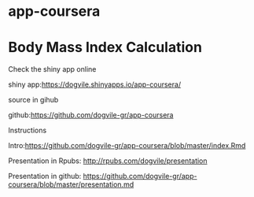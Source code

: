 # app-coursera


Body Mass Index Calculation
========================================================


Check the shiny app online

shiny app:https://dogvile.shinyapps.io/app-coursera/

source in gihub

github:https://github.com/dogvile-gr/app-coursera

Instructions

Intro:https://github.com/dogvile-gr/app-coursera/blob/master/index.Rmd

Presentation in Rpubs: http://rpubs.com/dogvile/presentation

Presentation in github: https://github.com/dogvile-gr/app-coursera/blob/master/presentation.md

